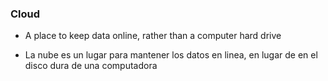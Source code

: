 ### Cloud

* A place to keep data online, rather than a computer hard drive

* La nube es un lugar para mantener los datos en linea, en lugar de en el disco dura de una computadora
